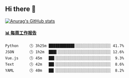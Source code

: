 ## Hi there 👋

[![Anurag's GitHub stats](https://github-readme-stats-orilights.vercel.app/api?username=orilights)](https://github.com/anuraghazra/github-readme-stats)

<!--
**OriLight152/OriLight152** is a ✨ _special_ ✨ repository because its `README.md` (this file) appears on your GitHub profile.

Here are some ideas to get you started:

- 🔭 I’m currently working on ...
- 🌱 I’m currently learning ...
- 👯 I’m looking to collaborate on ...
- 🤔 I’m looking for help with ...
- 💬 Ask me about ...
- 📫 How to reach me: ...
- 😄 Pronouns: ...
- ⚡ Fun fact: ...
-->

<!-- waka-box start -->
#### <a href="https://gist.github.com/92c8d5b388768c10efcba86e82b7c4fb" target="_blank">📊 每周工作报告</a>
```text
Python     🕓 3h25m ███████████▋░░░░░░░░░░░░░░░░ 41.7%
JSON       🕓 1h2m  ███▌░░░░░░░░░░░░░░░░░░░░░░░░ 12.6%
Vue.js     🕓 45m   ██▌░░░░░░░░░░░░░░░░░░░░░░░░░  9.3%
Text       🕓 42m   ██▍░░░░░░░░░░░░░░░░░░░░░░░░░  8.6%
YAML       🕓 40m   ██▎░░░░░░░░░░░░░░░░░░░░░░░░░  8.2%
```
<!-- Powered by https://github.com/journey-ad/waka-box-go . -->
<!-- waka-box end -->
